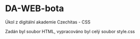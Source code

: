 # DA-WEB-bota
Úkol z digitální akademie Czechitas - CSS

Zadán byl soubor HTML, vypracováno byl celý soubor style.css
